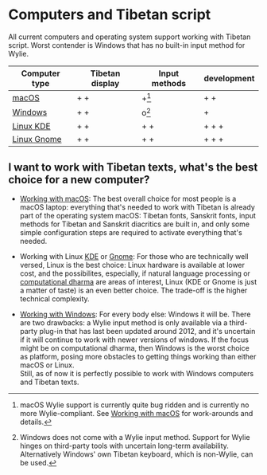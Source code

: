 # Computers and Tibetan script

All current computers and operating system support working with Tibetan script. Worst contender is Windows that has no built-in input method for Wylie.

| Computer type | Tibetan display  | Input methods  | development |
| ------------- | ---------------- | -------------- | ----------- |
| [macOS](computers_macos.md)         |    + +           |   +[^1]          |   + +       |
| [Windows](computers_windows.md)       |    + +           |   o[^2]        |   +         |
| [Linux KDE](computers_linux_kde.md)     |    + +           |   + +          |   + + +     |
| [Linux Gnome](computers_linux_gnome.md)   |    + +           |   + +          |   + + +     |

[^1]: macOS Wylie support is currently quite bug ridden and is currently no more Wylie-compliant. See [Working with macOS](computers_macos.md) for work-arounds and details.
[^2]: Windows does not come with a Wylie input method.  Support for Wylie hinges on third-party tools with uncertain long-term availability. Alternatively Windows' own Tibetan keyboard, which is non-Wylie, can be used.

## I want to work with Tibetan texts, what's the best choice for a new computer?

* [Working with macOS](computers_macos.md): The best overall choice for most people is a macOS laptop: everything that's needed to work with Tibetan is already part of the operating system macOS: Tibetan fonts, Sanskrit fonts, input methods for Tibetan and Sanskrit diacritics are built in, and only some simple configuration steps are required to activate everything that's needed.

* Working with Linux [KDE](computers_linux_kde.md) or [Gnome](computers_linux_gnome.md): For those who are technically well versed, Linux is the best choice: Linux hardware is available at lower cost, and the possibilites, especially, if natural language processing or [computational dharma](computational_dharma.ipynb) are areas of interest, Linux (KDE or Gnome is just a matter of taste) is an even better choice. The trade-off is the higher technical complexity.

* [Working with Windows](computers_windows.md): For every body else: Windows it will be. There are two drawbacks: a Wylie input method is only available via a third-party plug-in that has last been updated around 2012, and it's uncertain if it will continue to work with newer versions of windows. If the focus might be on computational dharma, then Windows is the worst choice as platform, posing more obstacles to getting things working than either macOS or Linux. <br>Still, as of now it is perfectly possible to work with Windows computers and Tibetan texts.

